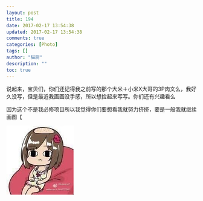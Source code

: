 ```yaml
---
layout: post
title: 194
date: 2017-02-17 13:54:38
updated: 2017-02-17 13:54:38
comments: true
categories: [Photo]
tags: []
author: "猫厨"
description: ""
toc: true
---
```


<p>说起来，宝贝们，你们还记得我之前写的那个大米＋小米X大哥的3P肉文么，我好久没写，但是最近我画画没手感，所以想捡起来写写。你们还有兴趣看么</p> 
<p>因为这个不是我必修项目所以我觉得你们要想看我就努力挤挤，要是一般我就继续画图【</p>

![](https://raw.githubusercontent.com/alicewish/meowchain247/master/img_cVZNdzJtQk9JV2VFcEVOdkFhb0o4OE1IUHRRTUhKYUVNMzUyQW5XWFZidVoxa0Ywc05LOGl3PT0.jpg)